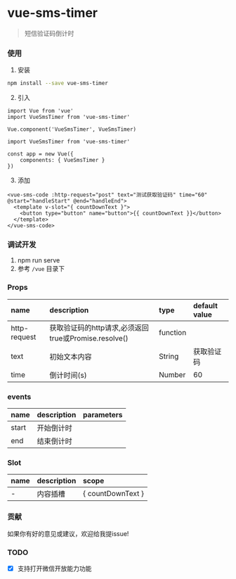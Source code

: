 # vue-sms-timer
> 短信验证码倒计时

### 使用
1. 安装
```bash
npm install --save vue-sms-timer
```

2. 引入

```global
import Vue from 'vue'
import VueSmsTimer from 'vue-sms-timer'

Vue.component('VueSmsTimer', VueSmsTimer)
```

```something
import VueSmsTimer from 'vue-sms-timer'

const app = new Vue({
    components: { VueSmsTimer }
})
```

3. 添加
```
<vue-sms-code :http-request="post" text="测试获取验证码" time="60" @start="handleStart" @end="handleEnd">
  <template v-slot="{ countDownText }">
    <button type="button" name="button">{{ countDownText }}</button>
  </template>
</vue-sms-code>
```

### 调试开发
1. npm run serve
2. 参考 `/vue` 目录下

### Props

| name     | description              | type     | default value |
| :---------------- | :----------------------- | :------  | :------------ |
| http-request            |  获取验证码的http请求,必须返回true或Promise.resolve()                | function    |         |
| text             | 初始文本内容                 | String    | 获取验证码          |
| time            | 倒计时间(s)                 | Number    | 60          |

### events

| name     | description              | parameters     |
| :---------------- | :----------------------- | :------  |
| start            | 开始倒计时                 |     |
| end            | 结束倒计时                 |     |

### Slot

| name     | description              | scope     |
| :---------------- | :----------------------- | :------  |
| -            | 内容插槽                 | { countDownText }    |

### 贡献
如果你有好的意见或建议，欢迎给我提issue!

### TODO
* [x] 支持打开微信开放能力功能
